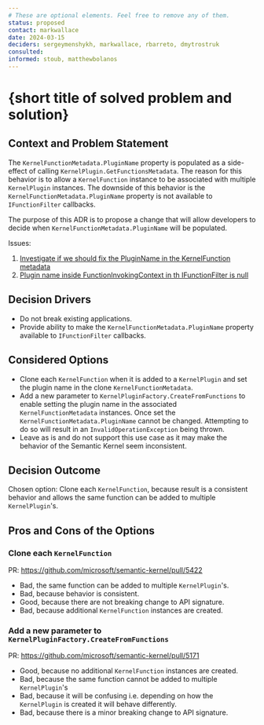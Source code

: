 ```yaml
---
# These are optional elements. Feel free to remove any of them.
status: proposed
contact: markwallace
date: 2024-03-15
deciders: sergeymenshykh, markwallace, rbarreto, dmytrostruk
consulted: 
informed: stoub, matthewbolanos
---
```


# {short title of solved problem and solution}

## Context and Problem Statement

The `KernelFunctionMetadata.PluginName` property is populated as a side-effect of calling `KernelPlugin.GetFunctionsMetadata`.
The reason for this behavior is to allow a `KernelFunction` instance to be associated with multiple `KernelPlugin` instances.
The downside of this behavior is the `KernelFunctionMetadata.PluginName` property is not available to `IFunctionFilter` callbacks.

The purpose of this ADR is to propose a change that will allow developers to decide when `KernelFunctionMetadata.PluginName` will be populated.

Issues:

1. [Investigate if we should fix the PluginName in the KernelFunction metadata](https://github.com/microsoft/semantic-kernel/issues/4706)
1. [Plugin name inside FunctionInvokingContext in th IFunctionFilter is null](https://github.com/microsoft/semantic-kernel/issues/5452)

## Decision Drivers

- Do not break existing applications.
- Provide ability to make the `KernelFunctionMetadata.PluginName` property available to `IFunctionFilter` callbacks.

## Considered Options

- Clone each `KernelFunction` when it is added to a `KernelPlugin` and set the plugin name in the clone `KernelFunctionMetadata`.
- Add a new parameter to `KernelPluginFactory.CreateFromFunctions` to enable setting the plugin name in the associated `KernelFunctionMetadata` instances. Once set the `KernelFunctionMetadata.PluginName` cannot be changed. Attempting to do so will result in an `InvalidOperationException` being thrown.
- Leave as is and do not support this use case as it may make the behavior of the Semantic Kernel seem inconsistent.

## Decision Outcome

Chosen option: Clone each `KernelFunction`, because result is a consistent behavior and allows the same function can be added to multiple `KernelPlugin`'s.

## Pros and Cons of the Options

### Clone each `KernelFunction`

PR: https://github.com/microsoft/semantic-kernel/pull/5422

- Bad, the same function can be added to multiple `KernelPlugin`'s.
- Bad, because behavior is consistent.
- Good, because there are not breaking change to API signature.
- Bad, because additional `KernelFunction` instances are created.

### Add a new parameter to `KernelPluginFactory.CreateFromFunctions`

PR: https://github.com/microsoft/semantic-kernel/pull/5171

- Good, because no additional `KernelFunction` instances are created.
- Bad, because the same function cannot be added to multiple `KernelPlugin`'s
- Bad, because it will be confusing i.e. depending on how the `KernelPlugin` is created it will behave differently.
- Bad, because there is a minor breaking change to API signature.
